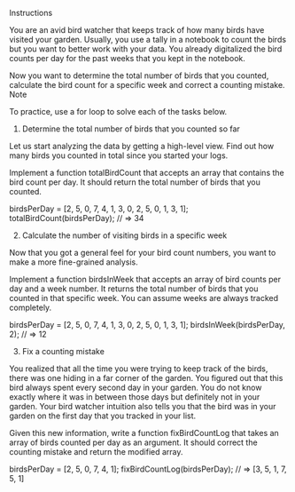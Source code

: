 Instructions

You are an avid bird watcher that keeps track of how many birds have visited your garden. Usually, you use a tally in a notebook to count the birds but you want to better work with your data. You already digitalized the bird counts per day for the past weeks that you kept in the notebook.

Now you want to determine the total number of birds that you counted, calculate the bird count for a specific week and correct a counting mistake.
Note

To practice, use a for loop to solve each of the tasks below.
1. Determine the total number of birds that you counted so far

Let us start analyzing the data by getting a high-level view. Find out how many birds you counted in total since you started your logs.

Implement a function totalBirdCount that accepts an array that contains the bird count per day. It should return the total number of birds that you counted.

birdsPerDay = [2, 5, 0, 7, 4, 1, 3, 0, 2, 5, 0, 1, 3, 1];
totalBirdCount(birdsPerDay);
// => 34

2. Calculate the number of visiting birds in a specific week

Now that you got a general feel for your bird count numbers, you want to make a more fine-grained analysis.

Implement a function birdsInWeek that accepts an array of bird counts per day and a week number. It returns the total number of birds that you counted in that specific week. You can assume weeks are always tracked completely.

birdsPerDay = [2, 5, 0, 7, 4, 1, 3, 0, 2, 5, 0, 1, 3, 1];
birdsInWeek(birdsPerDay, 2);
// => 12

3. Fix a counting mistake

You realized that all the time you were trying to keep track of the birds, there was one hiding in a far corner of the garden. You figured out that this bird always spent every second day in your garden. You do not know exactly where it was in between those days but definitely not in your garden. Your bird watcher intuition also tells you that the bird was in your garden on the first day that you tracked in your list.

Given this new information, write a function fixBirdCountLog that takes an array of birds counted per day as an argument. It should correct the counting mistake and return the modified array.

birdsPerDay = [2, 5, 0, 7, 4, 1];
fixBirdCountLog(birdsPerDay);
// => [3, 5, 1, 7, 5, 1]
